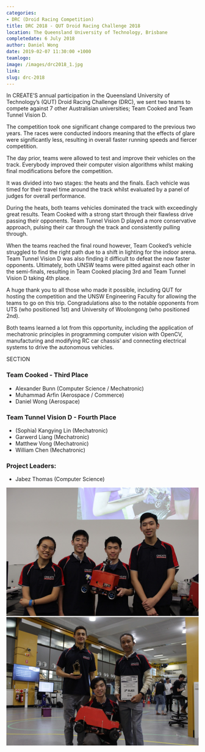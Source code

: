 ```yaml
---
categories:
- DRC (Droid Racing Competition)
title: DRC 2018 - QUT Droid Racing Challenge 2018
location: The Queensland University of Technology, Brisbane
completedate: 6 July 2018
author: Daniel Wong
date: 2019-02-07 11:30:00 +1000
teamlogo:
image: /images/drc2018_1.jpg
link:
slug: drc-2018
---
```

In CREATE’S annual participation in the Queensland University of Technology’s (QUT) Droid Racing Challenge (DRC), we sent two teams to compete against 7 other Australisian universities; Team Cooked and Team Tunnel Vision D.

The competition took one significant change compared to the previous two years. The races were conducted indoors meaning that the effects of glare were significantly less, resulting in overall faster running speeds and fiercer competition.

The day prior, teams were allowed to test and improve their vehicles on the track. Everybody improved their computer vision algorithms whilst making final modifications before the competition.

It was divided into two stages: the heats and the finals. Each vehicle was timed for their travel time around the track whilst evaluated by a panel of judges for overall performance.

During the heats, both teams vehicles dominated the track with exceedingly great results. Team Cooked with a strong start through their flawless drive passing their opponents. Team Tunnel Vision D played a more conservative approach, pulsing their car through the track and consistently pulling through.

When the teams reached the final round however, Team Cooked’s vehicle struggled to find the right path due to a shift in lighting for the indoor arena. Team Tunnel Vision D was also finding it difficult to defeat the now faster opponents. Ultimately, both UNSW teams were pitted against each other in the semi-finals, resulting in Team Cooked placing 3rd and Team Tunnel Vision D taking 4th place.

A huge thank you to all those who made it possible, including QUT for hosting the competition and the UNSW Engineering Faculty for allowing the teams to go on this trip. Congradulations also to the notable opponents from UTS (who positioned 1st) and University of Woolongong (who positioned 2nd).

Both teams learned a lot from this opportunity, including the application of mechatronic principles in programming computer vision with OpenCV, manufacturing and modifying RC car chassis’ and connecting electrical systems to drive the autonomous vehicles.

SECTION

### Team Cooked - Third Place
- Alexander Bunn (Computer Science / Mechatronic)
- Muhammad Arfin (Aerospace / Commerce)
- Daniel Wong (Aerospace)

### Team Tunnel Vision D - Fourth Place
- (Sophia) Kangying Lin (Mechatronic)
- Garwerd Liang (Mechatronic)
- Matthew Vong (Mechatronic)
- William Chen (Mechatronic)

### Project Leaders:
- Jabez Thomas (Computer Science)

<img src="/images/drc2018_2.jpg" class="contentimg">
<img src="/images/drc2018_3.jpg" class="contentimg">
